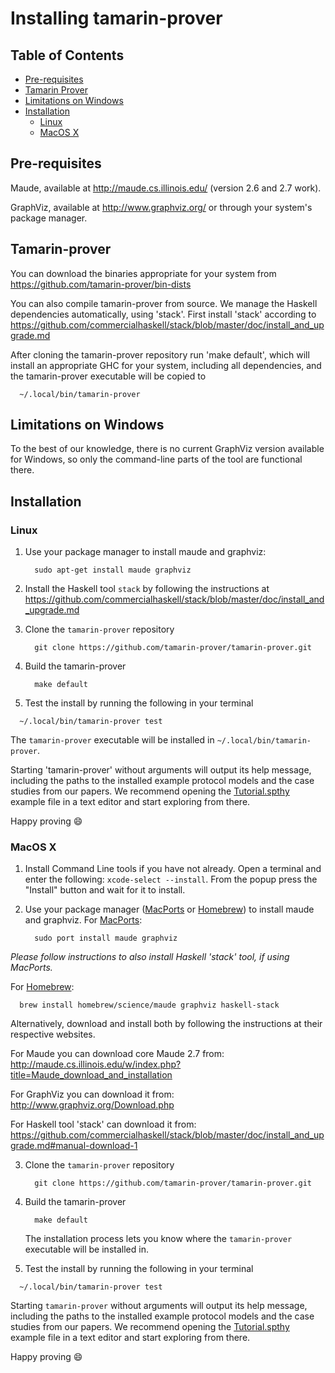 Installing tamarin-prover
===

Table of Contents
---

* [Pre-requisites](#pre-requisites)
* [Tamarin Prover](#tamarin-prover)
* [Limitations on Windows](#limitations-on-Windows)
* [Installation](#installation)
  + [Linux](#linux)
  + [MacOS X](#macos-x)


Pre-requisites
---

Maude, available at http://maude.cs.illinois.edu/
(version 2.6 and 2.7 work).

GraphViz, available at http://www.graphviz.org/ or through your system's package manager.


Tamarin-prover
---

You can download the binaries appropriate for your system from
https://github.com/tamarin-prover/bin-dists

You can also compile tamarin-prover from source.  We manage the
Haskell dependencies automatically, using 'stack'. First install
'stack' according to
https://github.com/commercialhaskell/stack/blob/master/doc/install_and_upgrade.md

After cloning the tamarin-prover repository run 'make default', which
will install an appropriate GHC for your system, including all
dependencies, and the tamarin-prover executable will be copied to

```
  ~/.local/bin/tamarin-prover
```


Limitations on Windows
---

To the best of our knowledge, there is no current GraphViz version
available for Windows, so only the command-line parts of the tool are
functional there.


Installation
---

### Linux


1. Use your package manager to install maude and graphviz:

   ```
     sudo apt-get install maude graphviz
   ```

2. Install the Haskell tool `stack` by following the instructions at
   https://github.com/commercialhaskell/stack/blob/master/doc/install_and_upgrade.md

3. Clone the `tamarin-prover` repository

   ```
     git clone https://github.com/tamarin-prover/tamarin-prover.git
   ```

4. Build the tamarin-prover

   ```
     make default
   ```

5. Test the install by running the following in your terminal

  ```
    ~/.local/bin/tamarin-prover test
  ```

The `tamarin-prover` executable will be installed in `~/.local/bin/tamarin-prover`.

Starting 'tamarin-prover' without arguments will output its help message,
including the paths to the installed example protocol models and the
case studies from our papers. We recommend opening the [Tutorial.spthy]
example file in a text editor and start exploring from there.

Happy proving :smile:


### MacOS X

1. Install Command Line tools if you have not already. Open a terminal and enter
   the following: `xcode-select --install`. From the popup press the "Install"
   button and wait for it to install.

2. Use your package manager ([MacPorts] or [Homebrew]) to install maude and graphviz. For [MacPorts]:

   ```
     sudo port install maude graphviz
   ```

  *Please follow instructions to also install Haskell 'stack' tool, if using MacPorts.*

  For [Homebrew]:

   ```
     brew install homebrew/science/maude graphviz haskell-stack
   ```

  Alternatively, download and install both by following the instructions at their respective websites.

  For Maude you can download core Maude 2.7 from:
  http://maude.cs.illinois.edu/w/index.php?title=Maude_download_and_installation

  For GraphViz you can download it from:
  http://www.graphviz.org/Download.php

  For Haskell tool 'stack' can download it from:
  https://github.com/commercialhaskell/stack/blob/master/doc/install_and_upgrade.md#manual-download-1

3. Clone the `tamarin-prover` repository

   ```
     git clone https://github.com/tamarin-prover/tamarin-prover.git
   ```

4. Build the tamarin-prover

   ```
     make default
   ```

   The installation process lets you know where the `tamarin-prover` executable will be installed in.

5. Test the install by running the following in your terminal

  ```
    ~/.local/bin/tamarin-prover test
  ```

Starting `tamarin-prover` without arguments will output its help message,
including the paths to the installed example protocol models and the
case studies from our papers. We recommend opening the [Tutorial.spthy]
example file in a text editor and start exploring from there.

Happy proving :smile:


[MacPorts]: https://www.macports.org/
[Homebrew]: http://brew.sh/
[Tutorial.spthy]: examples/Tutorial.spthy